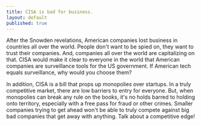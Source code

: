 ```yaml
---
title: CISA is bad for business.
layout: default
published: true
---
```



After the Snowden revelations, American companies lost business in countries all over the world. People don't want to be spied on, they want to trust their companies. And, companies all over the world are capitalizing on that. CISA would make it clear to everyone in the world that American companies are surveillance tools for the US government. If American tech equals surveillance, why would you choose them? 

In addition, CISA is a bill that props up monopolies over startups. In a truly competitive market, there are low barriers to entry for everyone. But, when monopolies can break any rule on the books, it's no holds barred to holding onto territory, especially with a free pass for fraud or other crimes. Smaller companies trying to get ahead won't be able to truly compete against big bad companies that get away with anything. Talk about a competitive edge! 

